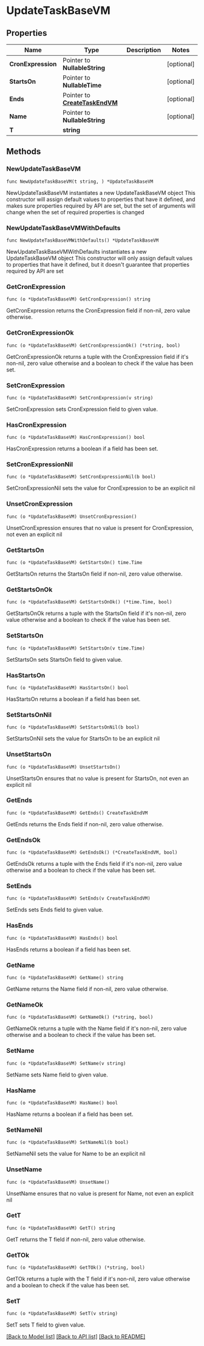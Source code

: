 # UpdateTaskBaseVM

## Properties

Name | Type | Description | Notes
------------ | ------------- | ------------- | -------------
**CronExpression** | Pointer to **NullableString** |  | [optional] 
**StartsOn** | Pointer to **NullableTime** |  | [optional] 
**Ends** | Pointer to [**CreateTaskEndVM**](CreateTaskEndVM.md) |  | [optional] 
**Name** | Pointer to **NullableString** |  | [optional] 
**T** | **string** |  | 

## Methods

### NewUpdateTaskBaseVM

`func NewUpdateTaskBaseVM(t string, ) *UpdateTaskBaseVM`

NewUpdateTaskBaseVM instantiates a new UpdateTaskBaseVM object
This constructor will assign default values to properties that have it defined,
and makes sure properties required by API are set, but the set of arguments
will change when the set of required properties is changed

### NewUpdateTaskBaseVMWithDefaults

`func NewUpdateTaskBaseVMWithDefaults() *UpdateTaskBaseVM`

NewUpdateTaskBaseVMWithDefaults instantiates a new UpdateTaskBaseVM object
This constructor will only assign default values to properties that have it defined,
but it doesn't guarantee that properties required by API are set

### GetCronExpression

`func (o *UpdateTaskBaseVM) GetCronExpression() string`

GetCronExpression returns the CronExpression field if non-nil, zero value otherwise.

### GetCronExpressionOk

`func (o *UpdateTaskBaseVM) GetCronExpressionOk() (*string, bool)`

GetCronExpressionOk returns a tuple with the CronExpression field if it's non-nil, zero value otherwise
and a boolean to check if the value has been set.

### SetCronExpression

`func (o *UpdateTaskBaseVM) SetCronExpression(v string)`

SetCronExpression sets CronExpression field to given value.

### HasCronExpression

`func (o *UpdateTaskBaseVM) HasCronExpression() bool`

HasCronExpression returns a boolean if a field has been set.

### SetCronExpressionNil

`func (o *UpdateTaskBaseVM) SetCronExpressionNil(b bool)`

 SetCronExpressionNil sets the value for CronExpression to be an explicit nil

### UnsetCronExpression
`func (o *UpdateTaskBaseVM) UnsetCronExpression()`

UnsetCronExpression ensures that no value is present for CronExpression, not even an explicit nil
### GetStartsOn

`func (o *UpdateTaskBaseVM) GetStartsOn() time.Time`

GetStartsOn returns the StartsOn field if non-nil, zero value otherwise.

### GetStartsOnOk

`func (o *UpdateTaskBaseVM) GetStartsOnOk() (*time.Time, bool)`

GetStartsOnOk returns a tuple with the StartsOn field if it's non-nil, zero value otherwise
and a boolean to check if the value has been set.

### SetStartsOn

`func (o *UpdateTaskBaseVM) SetStartsOn(v time.Time)`

SetStartsOn sets StartsOn field to given value.

### HasStartsOn

`func (o *UpdateTaskBaseVM) HasStartsOn() bool`

HasStartsOn returns a boolean if a field has been set.

### SetStartsOnNil

`func (o *UpdateTaskBaseVM) SetStartsOnNil(b bool)`

 SetStartsOnNil sets the value for StartsOn to be an explicit nil

### UnsetStartsOn
`func (o *UpdateTaskBaseVM) UnsetStartsOn()`

UnsetStartsOn ensures that no value is present for StartsOn, not even an explicit nil
### GetEnds

`func (o *UpdateTaskBaseVM) GetEnds() CreateTaskEndVM`

GetEnds returns the Ends field if non-nil, zero value otherwise.

### GetEndsOk

`func (o *UpdateTaskBaseVM) GetEndsOk() (*CreateTaskEndVM, bool)`

GetEndsOk returns a tuple with the Ends field if it's non-nil, zero value otherwise
and a boolean to check if the value has been set.

### SetEnds

`func (o *UpdateTaskBaseVM) SetEnds(v CreateTaskEndVM)`

SetEnds sets Ends field to given value.

### HasEnds

`func (o *UpdateTaskBaseVM) HasEnds() bool`

HasEnds returns a boolean if a field has been set.

### GetName

`func (o *UpdateTaskBaseVM) GetName() string`

GetName returns the Name field if non-nil, zero value otherwise.

### GetNameOk

`func (o *UpdateTaskBaseVM) GetNameOk() (*string, bool)`

GetNameOk returns a tuple with the Name field if it's non-nil, zero value otherwise
and a boolean to check if the value has been set.

### SetName

`func (o *UpdateTaskBaseVM) SetName(v string)`

SetName sets Name field to given value.

### HasName

`func (o *UpdateTaskBaseVM) HasName() bool`

HasName returns a boolean if a field has been set.

### SetNameNil

`func (o *UpdateTaskBaseVM) SetNameNil(b bool)`

 SetNameNil sets the value for Name to be an explicit nil

### UnsetName
`func (o *UpdateTaskBaseVM) UnsetName()`

UnsetName ensures that no value is present for Name, not even an explicit nil
### GetT

`func (o *UpdateTaskBaseVM) GetT() string`

GetT returns the T field if non-nil, zero value otherwise.

### GetTOk

`func (o *UpdateTaskBaseVM) GetTOk() (*string, bool)`

GetTOk returns a tuple with the T field if it's non-nil, zero value otherwise
and a boolean to check if the value has been set.

### SetT

`func (o *UpdateTaskBaseVM) SetT(v string)`

SetT sets T field to given value.



[[Back to Model list]](../README.md#documentation-for-models) [[Back to API list]](../README.md#documentation-for-api-endpoints) [[Back to README]](../README.md)


